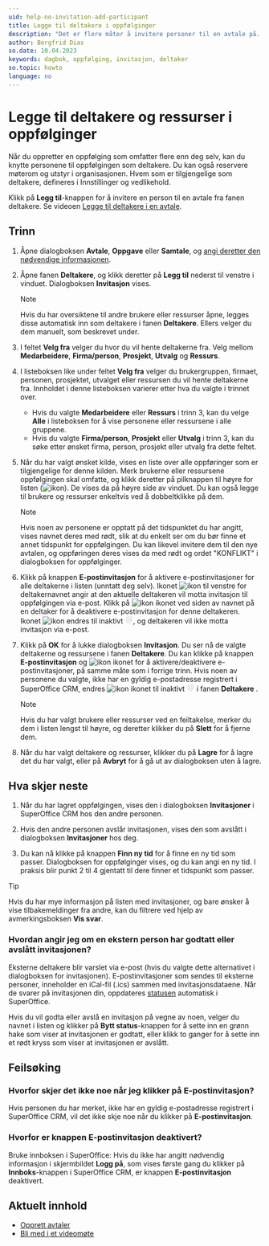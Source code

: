 ```yaml
---
uid: help-no-invitation-add-participant
title: Legge til deltakere i oppfølginger
description: "Det er flere måter å invitere personer til en avtale på. Denne guiden viser hvordan du legger til deltakere i en avtale."
author: Bergfrid Dias
so.date: 10.04.2023
keywords: dagbok, oppfølging, invitasjon, deltaker
so.topic: howto
language: no
---
```


# Legge til deltakere og ressurser i oppfølginger

Når du oppretter en oppfølging som omfatter flere enn deg selv, kan du knytte personene til oppfølgingen som deltakere. Du kan også reservere møterom og utstyr i organisasjonen. Hvem som er tilgjengelige som deltakere, defineres i Innstillinger og vedlikehold.

Klikk på **Legg til**-knappen for å invitere en person til en avtale fra fanen deltakere. Se videoen [Legge til deltakere i en avtale][5].

## Trinn

1. Åpne dialogboksen **Avtale**, **Oppgave** eller **Samtale**, og [angi deretter den nødvendige informasjonen][2].

2. Åpne fanen **Deltakere**, og klikk deretter på **Legg til** nederst til venstre i vinduet. Dialogboksen **Invitasjon** vises.

    > [!NOTE]
    > Hvis du har oversiktene til andre brukere eller ressurser åpne, legges disse automatisk inn som deltakere i fanen **Deltakere**. Ellers velger du dem manuelt, som beskrevet under.

3. I feltet **Velg fra** velger du hvor du vil hente deltakerne fra. Velg mellom **Medarbeidere**, **Firma/person**, **Prosjekt**, **Utvalg** og **Ressurs**.

4. I listeboksen like under feltet **Velg fra** velger du brukergruppen, firmaet, personen, prosjektet, utvalget eller ressursen du vil hente deltakerne fra. Innholdet i denne listeboksen varierer etter hva du valgte i trinnet over.
    * Hvis du valgte **Medarbeidere** eller **Ressurs** i trinn 3, kan du velge **Alle** i listeboksen for å vise personene eller ressursene i alle gruppene.
    * Hvis du valgte **Firma/person**, **Prosjekt** eller **Utvalg** i trinn 3, kan du søke etter ønsket firma, person, prosjekt eller utvalg fra dette feltet.

5. Når du har valgt ønsket kilde, vises en liste over alle oppføringer som er tilgjengelige for denne kilden. Merk brukerne eller ressursene oppfølgingen skal omfatte, og klikk deretter på pilknappen til høyre for listen (![ikon][img2]). De vises da på høyre side av vinduet. Du kan også legge til brukere og ressurser enkeltvis ved å dobbeltklikke på dem.

    > [!NOTE]
    > Hvis noen av personene er opptatt på det tidspunktet du har angitt, vises navnet deres med rødt, slik at du enkelt ser om du bør finne et annet tidspunkt for oppfølgingen. Du kan likevel invitere dem til den nye avtalen, og oppføringen deres vises da med rødt og ordet "KONFLIKT" i dialogboksen for oppfølginger.

6. Klikk på knappen **E-postinvitasjon** for å aktivere e-postinvitasjoner for alle deltakerne i listen (unntatt deg selv). Ikonet ![ikon][img1] til venstre for deltakernavnet angir at den aktuelle deltakeren vil motta invitasjon til oppfølgingen via e-post. Klikk på ![ikon][img1] ikonet ved siden av navnet på en deltaker for å deaktivere e-postinvitasjon for denne deltakeren. Ikonet ![ikon][img1] endres til inaktivt ![ikon][img3], og deltakeren vil ikke motta invitasjon via e-post.

7. Klikk på **OK** for å lukke dialogboksen **Invitasjon**. Du ser nå de valgte deltakerne og ressursene i fanen **Deltakere**. Du kan klikke på knappen **E-postinvitasjon** og ![ikon][img1] ikonet for å aktivere/deaktivere e-postinvitasjoner, på samme måte som i forrige trinn.
    Hvis noen av personene du valgte, ikke har en gyldig e-postadresse registrert i SuperOffice CRM, endres ![ikon][img1] ikonet til inaktivt ![ikon][img3] i fanen **Deltakere** .

    > [!NOTE]
    > Hvis du har valgt brukere eller ressurser ved en feiltakelse, merker du dem i listen lengst til høyre, og deretter klikker du på **Slett** for å fjerne dem.

8. Når du har valgt deltakere og ressurser, klikker du på **Lagre** for å lagre det du har valgt, eller på **Avbryt** for å gå ut av dialogboksen uten å lagre.

## Hva skjer neste

1. Når du har lagret oppfølgingen, vises den i dialogboksen **Invitasjoner** i SuperOffice CRM hos den andre personen.

2. Hvis den andre personen avslår invitasjonen, vises den som avslått i dialogboksen **Invitasjoner** hos deg.

3. Du kan nå klikke på knappen **Finn ny tid** for å finne en ny tid som passer. Dialogboksen for oppfølginger vises, og du kan angi en ny tid. I praksis blir punkt 2 til 4 gjentatt til dere finner et tidspunkt som passer.

> [!TIP]
> Hvis du har mye informasjon på listen med invitasjoner, og bare ønsker å vise tilbakemeldinger fra andre, kan du filtrere ved hjelp av avmerkingsboksen **Vis svar**.

### Hvordan angir jeg om en ekstern person har godtatt eller avslått invitasjonen?

Eksterne deltakere blir varslet via e-post (hvis du valgte dette alternativet i dialogboksen for invitasjonen). E-postinvitasjoner som sendes til eksterne personer, inneholder en iCal-fil (.ics) sammen med invitasjonsdataene. Når de svarer på invitasjonen din, oppdateres [statusen][1] automatisk i SuperOffice.

Hvis du vil godta eller avslå en invitasjon på vegne av noen, velger du navnet i listen og klikker på **Bytt status**-knappen for å sette inn en grønn hake som viser at invitasjonen er godtatt, eller klikk to ganger for å sette inn et rødt kryss som viser at invitasjonen er avslått.

## Feilsøking

### Hvorfor skjer det ikke noe når jeg klikker på E-postinvitasjon?

Hvis personen du har merket, ikke har en gyldig e-postadresse registrert i SuperOffice CRM, vil det ikke skje noe når du klikker på **E-postinvitasjon**.

### Hvorfor er knappen E-postinvitasjon deaktivert?

Bruke innboksen i SuperOffice: Hvis du ikke har angitt nødvendig informasjon i skjermbildet **Logg på**, som vises første gang du klikker på **Innboks**-knappen i SuperOffice CRM, er knappen **E-postinvitasjon** deaktivert.

## Aktuelt innhold

* [Opprett avtaler][3]
* [Bli med i et videomøte][4]

<!-- Referenced links -->
[1]: index.md#status
[2]: ../screen/dialog-for-followups.md
[3]: ../create-follow-up.md
[4]: ../video-meetings.md
[5]: https://community.superoffice.com/globalassets/user--admin/learning/user-guide/diary--appointments/add-contact-to-appointment.mp4

<!-- Referenced images -->
[img1]: ../../../../../common/icons/pref-email.png
[img2]: ../../../../media/icons/arrow-right.png
[img3]: ../../../../media/icons/email-inactive.png
